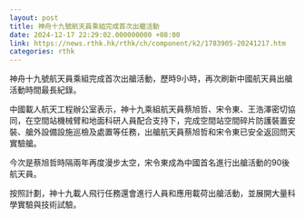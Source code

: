 ```yaml
---
layout: post
title: 神舟十九號航天員乘組完成首次出艙活動
date: 2024-12-17 22:29:02.000000000 +08:00
link: https://news.rthk.hk/rthk/ch/component/k2/1783905-20241217.htm
categories: rthk
---
```


神舟十九號航天員乘組完成首次出艙活動，歷時9小時，再次刷新中國航天員出艙活動時間最長紀錄。

中國載人航天工程辦公室表示，神十九乘組航天員蔡旭哲、宋令東、王浩澤密切協同，在空間站機械臂和地面科研人員配合支持下，完成空間站空間碎片防護裝置安裝、艙外設備設施巡檢及處置等任務，出艙航天員蔡旭哲和宋令東已安全返回問天實驗艙。

今次是蔡旭哲時隔兩年再度漫步太空，宋令東成為中國首名進行出艙活動的90後航天員。

按照計劃，神十九載人飛行任務還會進行人員和應用載荷出艙活動，並展開大量科學實驗與技術試驗。
